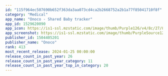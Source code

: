 ```yaml
---
id: "115f964ec507690b652f363da3aa073cd4ca2b2668752a2b1a77f85041710f8f"
category: "Medical"
app_name: "Onoco - Shared Baby tracker"
app_id: 1529620090
app_icon: https://is1-ssl.mzstatic.com/image/thumb/Purple126/v4/8c/27/80/8c27807c-fbcd-f3f0-3c45-a8eb9cea7a11/AppIcon-1x_U007emarketing-0-5-0-85-220.png/1024x1024bb.png
app_screenshot: https://is1-ssl.mzstatic.com/image/thumb/PurpleSource126/v4/22/e8/5b/22e85bc6-7ffb-9818-049f-8c32e8bf85aa/bf901fe0-d7d7-48bd-ad5e-374f034cc031_AppStore_6.5__U2014_203.png/1242x2688bb.png
publisher_id: 1504405201
publisher_name: "Onoco"
rank: 413
most_recent_release: 2024-01-25 00:00:00
release_count_in_past_year: 26
release_count_in_past_year_category: 11
release_count_in_past_year_top_in_category: 20
---
```

